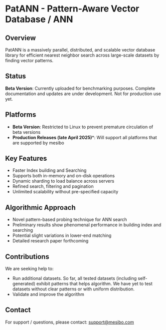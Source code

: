 # PatANN - Pattern-Aware Vector Database / ANN

## Overview
PatANN is a massively parallel, distributed, and scalable vector database library for efficient nearest neighbor search across large-scale datasets by finding vector patterns.

## Status
**Beta Version**: Currently uploaded for benchmarking purposes. Complete documentation and updates are under development. Not for production use yet.

## Platforms
- **Beta Version**: Restricted to Linux to prevent premature circulation of beta versions
- **Production Releases (late April 2025)***: Will support all platforms that are supported by mesibo

## Key Features
- Faster Index building and Searching
- Supports both in-memory and on-disk operations
- Dynamic sharding to load balance across servers
- Refined search, filtering and pagination
- Unlimited scalability without pre-specified capacity

## Algorithmic Approach
- Novel pattern-based probing technique for ANN search
- Preliminary results show phenomenal performance in building index and searching
- Potential slight variations in lower-end matching
- Detailed research paper forthcoming

## Contributions
We are seeking help to:

- Run additional datasets. So far, all tested datasets (including self-generated) exhibit patterns that helps algorithm. We have yet to test datasets without clear patterns or with uniform distribution.
- Validate and improve the algorithm

## Contact
For support / questions, please contact: support@mesibo.com

